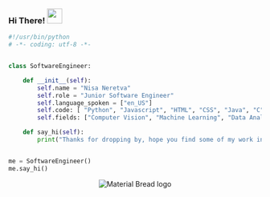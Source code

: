 ### Hi There!    <img src="https://raw.githubusercontent.com/MartinHeinz/MartinHeinz/master/wave.gif" width="30px">

```python
#!/usr/bin/python
# -*- coding: utf-8 -*-


class SoftwareEngineer:

    def __init__(self):
        self.name = "Nisa Neretva"
        self.role = "Junior Software Engineer"
        self.language_spoken = ["en_US"]
        self.code: [ "Python", "Javascript", "HTML", "CSS", "Java", "C"]
        self.fields: ["Computer Vision", "Machine Learning", "Data Analysis", "OOP", "Web Development"] 

    def say_hi(self):
        print("Thanks for dropping by, hope you find some of my work interesting.")


me = SoftwareEngineer()
me.say_hi()
```
<p align="center">
    <img src="https://media.giphy.com/media/RbDKaczqWovIugyJmW/giphy.gif" alt="Material Bread logo">
</p>
